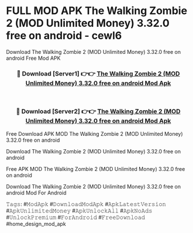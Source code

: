 # FULL MOD APK The Walking Zombie 2 (MOD Unlimited Money) 3.32.0 free on android - cewl6
Download The Walking Zombie 2 (MOD Unlimited Money) 3.32.0 free on android Free Mod APK

<div align="center">
<h3>🔴 Download [Server1] 👉👉 <a href="https://apk-comot.site?title=The_Walking_Zombie_2_(MOD_Unlimited_Money)_3.32.0_free_on_android">The Walking Zombie 2 (MOD Unlimited Money) 3.32.0 free on android Mod Apk</a></h3><br>

<h3>🔴 Download [Server2] 👉👉 <a href="https://apk-comot.site?title=The_Walking_Zombie_2_(MOD_Unlimited_Money)_3.32.0_free_on_android">The Walking Zombie 2 (MOD Unlimited Money) 3.32.0 free on android Mod Apk</a></h3>
</div>


Free Download APK MOD The Walking Zombie 2 (MOD Unlimited Money) 3.32.0 free on android

Download The Walking Zombie 2 (MOD Unlimited Money) 3.32.0 free on android 

Free APK MOD The Walking Zombie 2 (MOD Unlimited Money) 3.32.0 free on android 

Download The Walking Zombie 2 (MOD Unlimited Money) 3.32.0 free on android Mod For Android

𝚃𝚊𝚐𝚜: #𝙼𝚘𝚍𝙰𝚙𝚔 #𝙳𝚘𝚠𝚗𝚕𝚘𝚊𝚍𝙼𝚘𝚍𝙰𝚙𝚔 #𝙰𝚙𝚔𝙻𝚊𝚝𝚎𝚜𝚝𝚅𝚎𝚛𝚜𝚒𝚘𝚗 #𝙰𝚙𝚔𝚄𝚗𝚕𝚒𝚖𝚒𝚝𝚎𝚍𝙼𝚘𝚗𝚎𝚢 #𝙰𝚙𝚔𝚄𝚗𝚕𝚘𝚌𝚔𝙰𝚕𝚕 #𝙰𝚙𝚔𝙽𝚘𝙰𝚍𝚜 #𝚄𝚗𝚕𝚘𝚌𝚔𝙿𝚛𝚎𝚖𝚒𝚞𝚖 #𝙵𝚘𝚛𝙰𝚗𝚍𝚛𝚘𝚒𝚍 #𝙵𝚛𝚎𝚎𝙳𝚘𝚠𝚗𝚕𝚘𝚊𝚍 #home_design_mod_apk